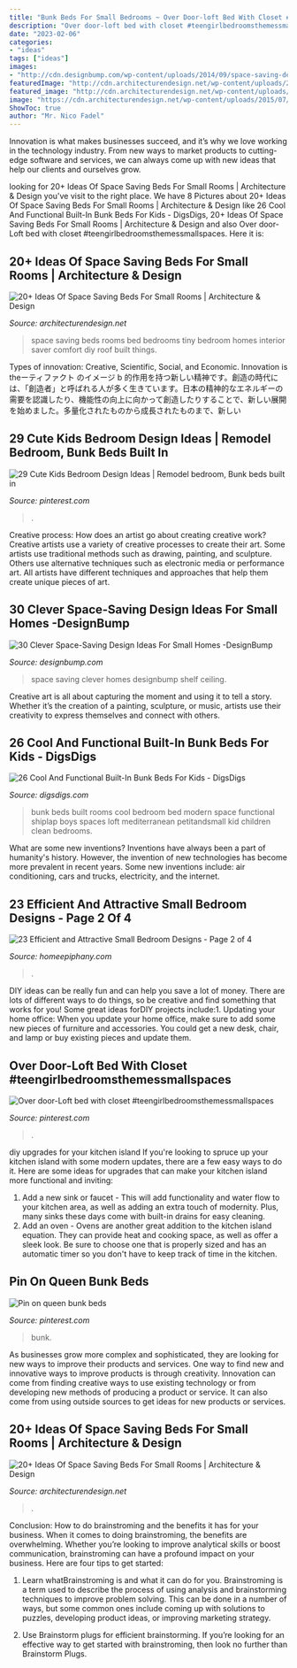 ```yaml
---
title: "Bunk Beds For Small Bedrooms ~ Over Door-loft Bed With Closet #teengirlbedroomsthemessmallspaces"
description: "Over door-loft bed with closet #teengirlbedroomsthemessmallspaces"
date: "2023-02-06"
categories:
- "ideas"
tags: ["ideas"]
images:
- "http://cdn.designbump.com/wp-content/uploads/2014/09/space-saving-design-ideas-012.jpg"
featuredImage: "http://cdn.architecturendesign.net/wp-content/uploads/2015/07/AD-Space-Saving-Beds-Bedrooms-14.jpeg"
featured_image: "http://cdn.architecturendesign.net/wp-content/uploads/2015/07/AD-Space-Saving-Beds-Bedrooms-14.jpeg"
image: "https://cdn.architecturendesign.net/wp-content/uploads/2015/07/AD-Space-Saving-Beds-Bedrooms-17.jpeg"
ShowToc: true
author: "Mr. Nico Fadel"
---
```



Innovation is what makes businesses succeed, and it’s why we love working in the technology industry. From new ways to market products to cutting-edge software and services, we can always come up with new ideas that help our clients and ourselves grow.

	

		
looking for 20+ Ideas Of Space Saving Beds For Small Rooms | Architecture &amp; Design you've visit to the right place. We have 8 Pictures about 20+ Ideas Of Space Saving Beds For Small Rooms | Architecture &amp; Design like 26 Cool And Functional Built-In Bunk Beds For Kids - DigsDigs, 20+ Ideas Of Space Saving Beds For Small Rooms | Architecture &amp; Design and also Over door-Loft bed with closet #teengirlbedroomsthemessmallspaces. Here it is:
		
    
## 20+ Ideas Of Space Saving Beds For Small Rooms | Architecture &amp; Design

<img loading=lazy src="http://cdn.architecturendesign.net/wp-content/uploads/2015/07/AD-Space-Saving-Beds-Bedrooms-14.jpeg" onerror="this.onerror=null;this.src='https://tse2.mm.bing.net/th?id=OIP.A5UV0TM1IrTnDK6uxllBZQHaLm&amp;pid=15.1';" alt="20+ Ideas Of Space Saving Beds For Small Rooms | Architecture &amp; Design">

_Source: architecturendesign.net_

>space saving beds rooms bed bedrooms tiny bedroom homes interior saver comfort diy roof built things. 

	

Types of innovation: Creative, Scientific, Social, and Economic.
Innovation is theーティファクト のイメージ b 的作用を持つ新しい精神です。創造の時代には、「創造者」と呼ばれる人が多く生きています。日本の精神的なエネルギーの需要を認識したり、機能性の向上に向かって創造したりすることで、新しい展開を始めました。多量化されたものから成長されたものまで、新しい

    
## 29 Cute Kids Bedroom Design Ideas | Remodel Bedroom, Bunk Beds Built In

<img loading=lazy src="https://i.pinimg.com/736x/2a/1d/f5/2a1df553b5e5c74dea99664ddaf67e09.jpg" onerror="this.onerror=null;this.src='https://tse1.mm.bing.net/th?id=OIP.EJpju56K6w7PKjjP-no9bgHaLH&amp;pid=15.1';" alt="29 Cute Kids Bedroom Design Ideas | Remodel bedroom, Bunk beds built in">

_Source: pinterest.com_

>. 

	

Creative process: How does an artist go about creating creative work?
Creative artists use a variety of creative processes to create their art. Some artists use traditional methods such as drawing, painting, and sculpture. Others use alternative techniques such as electronic media or performance art. All artists have different techniques and approaches that help them create unique pieces of art.

    
## 30 Clever Space-Saving Design Ideas For Small Homes -DesignBump

<img loading=lazy src="http://cdn.designbump.com/wp-content/uploads/2014/09/space-saving-design-ideas-012.jpg" onerror="this.onerror=null;this.src='https://tse4.mm.bing.net/th?id=OIP.HWXpwpngd1phFnr-50t0_AHaJ4&amp;pid=15.1';" alt="30 Clever Space-Saving Design Ideas For Small Homes -DesignBump">

_Source: designbump.com_

>space saving clever homes designbump shelf ceiling. 

	

Creative art is all about capturing the moment and using it to tell a story. Whether it’s the creation of a painting, sculpture, or music, artists use their creativity to express themselves and connect with others.

    
## 26 Cool And Functional Built-In Bunk Beds For Kids - DigsDigs

<img loading=lazy src="https://www.digsdigs.com/photos/cool-and-functional-built-in-bunk-beds-for-kids-23-554x831.jpg" onerror="this.onerror=null;this.src='https://tse2.mm.bing.net/th?id=OIP.6kVmWiQbS6tlwrULonE02QHaLH&amp;pid=15.1';" alt="26 Cool And Functional Built-In Bunk Beds For Kids - DigsDigs">

_Source: digsdigs.com_

>bunk beds built rooms cool bedroom bed modern space functional shiplap boys spaces loft mediterranean petitandsmall kid children clean bedrooms. 

	

What are some new inventions?
Inventions have always been a part of humanity's history. However, the invention of new technologies has become more prevalent in recent years. Some new inventions include: air conditioning, cars and trucks, electricity, and the internet.

    
## 23 Efficient And Attractive Small Bedroom Designs - Page 2 Of 4

<img loading=lazy src="https://homeepiphany.com/wp-content/uploads/2015/06/23-Efficient-and-Attractive-Small-Bedroom-Designs-9.jpg" onerror="this.onerror=null;this.src='https://tse1.mm.bing.net/th?id=OIP.BFLUXWgvlIqidYsTfdEY-wHaJ4&amp;pid=15.1';" alt="23 Efficient and Attractive Small Bedroom Designs - Page 2 of 4">

_Source: homeepiphany.com_

>. 

	

DIY ideas can be really fun and can help you save a lot of money. There are lots of different ways to do things, so be creative and find something that works for you! Some great ideas forDIY projects include:1. Updating your home office: When you update your home office, make sure to add some new pieces of furniture and accessories. You could get a new desk, chair, and lamp or buy existing pieces and update them.
    
## Over Door-Loft Bed With Closet #teengirlbedroomsthemessmallspaces

<img loading=lazy src="https://i.pinimg.com/736x/c8/35/66/c835662496ae4a7ef0be2f227bb2a4f6.jpg" onerror="this.onerror=null;this.src='https://tse3.mm.bing.net/th?id=OIP.y3lZPL4JbytaFKiw-bv5RwHaLG&amp;pid=15.1';" alt="Over door-Loft bed with closet #teengirlbedroomsthemessmallspaces">

_Source: pinterest.com_

>. 

	

diy upgrades for your kitchen island
If you're looking to spruce up your kitchen island with some modern updates, there are a few easy ways to do it. Here are some ideas for upgrades that can make your kitchen island more functional and inviting: 
1. Add a new sink or faucet - This will add functionality and water flow to your kitchen area, as well as adding an extra touch of modernity. Plus, many sinks these days come with built-in drains for easy cleaning. 
2. Add an oven - Ovens are another great addition to the kitchen island equation. They can provide heat and cooking space, as well as offer a sleek look. Be sure to choose one that is properly sized and has an automatic timer so you don't have to keep track of time in the kitchen. 

    
## Pin On Queen Bunk Beds

<img loading=lazy src="https://i.pinimg.com/736x/48/d6/e4/48d6e46760cd1a016131bcd6071fef80--loft-bed-frame-loft-beds.jpg" onerror="this.onerror=null;this.src='https://tse2.mm.bing.net/th?id=OIP.hwpSckZdFvQ9SHlQfTDidQHaJ3&amp;pid=15.1';" alt="Pin on queen bunk beds">

_Source: pinterest.com_

>bunk. 

	

As businesses grow more complex and sophisticated, they are looking for new ways to improve their products and services. One way to find new and innovative ways to improve products is through creativity. Innovation can come from finding creative ways to use existing technology or from developing new methods of producing a product or service. It can also come from using outside sources to get ideas for new products or services.

    
## 20+ Ideas Of Space Saving Beds For Small Rooms | Architecture &amp; Design

<img loading=lazy src="https://cdn.architecturendesign.net/wp-content/uploads/2015/07/AD-Space-Saving-Beds-Bedrooms-17.jpeg" onerror="this.onerror=null;this.src='https://tse1.mm.bing.net/th?id=OIP.x3L29MS0gHFWyww3ZxQREAHaJ5&amp;pid=15.1';" alt="20+ Ideas Of Space Saving Beds For Small Rooms | Architecture &amp; Design">

_Source: architecturendesign.net_

>. 

	

Conclusion: How to do brainstroming and the benefits it has for your business.
When it comes to doing brainstroming, the benefits are overwhelming. Whether you’re looking to improve analytical skills or boost communication, brainstroming can have a profound impact on your business. Here are four tips to get started:
1. Learn whatBrainstroming is and what it can do for you. Brainstroming is a term used to describe the process of using analysis and brainstorming techniques to improve problem solving. This can be done in a number of ways, but some common ones include coming up with solutions to puzzles, developing product ideas, or improving marketing strategy.

2. Use Brainstorm plugs for efficient brainstorming. If you’re looking for an effective way to get started with brainstroming, then look no further than Brainstorm Plugs.

